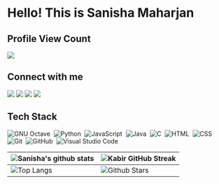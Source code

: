 # Hello! This is Sanisha Maharjan

## Profile View Count
<img src="https://profile-counter.glitch.me/therealsanisboring/count.svg">

## Connect with me

[<img src="https://img.shields.io/badge/-Facebook-05122A?style=flat&logo=facebook">][facebook]
[<img src="https://img.shields.io/badge/-Instagram-05122A?style=flat&logo=instagram">][instagram]
[<img src="https://img.shields.io/badge/-Twitter-05122A?style=flat&logo=twitter">][twitter]
[<img src="https://img.shields.io/badge/-Snapchat-05122A?style=flat&logo=snapchat">][snapchat]

## Tech Stack

![GNU Octave](https://img.shields.io/badge/-Octave-05122A?style=flat&logo=octave)&nbsp;
![Python](https://img.shields.io/badge/-Python-05122A?style=flat&logo=python)&nbsp;
![JavaScript](https://img.shields.io/badge/-JavaScript-05122A?style=flat&logo=javascript)&nbsp;
![Java](https://img.shields.io/badge/-Java-05122A?style=flat&logo=Java&logoColor=FFA518)&nbsp;
![C](https://img.shields.io/badge/-C-05122A?style=flat&logo=C&logoColor=A8B9CC)&nbsp;
![HTML](https://img.shields.io/badge/-HTML-05122A?style=flat&logo=HTML5)&nbsp;
![CSS](https://img.shields.io/badge/-CSS-05122A?style=flat&logo=CSS3&logoColor=1572B6)&nbsp;
![Git](https://img.shields.io/badge/-Git-05122A?style=flat&logo=git)&nbsp;
![GitHub](https://img.shields.io/badge/-GitHub-05122A?style=flat&logo=github)&nbsp;
![Visual Studio Code](https://img.shields.io/badge/-Visual%20Studio%20Code-05122A?style=flat&logo=visual-studio-code&logoColor=007ACC)&nbsp;


| ![Sanisha's github stats](https://github-readme-stats.vercel.app/api?username=therealsanisboring&show_icons=true&theme=tokyonight) | ![Kabir GitHub Streak](https://github-readme-streak-stats.herokuapp.com/?user=therealsanisboring&theme=tokyonight) |
| --- | --- |
| ![Top Langs](https://github-readme-stats.vercel.app/api/top-langs/?username=therealsanisboring&theme=tokyonight) | ![Github Stars](https://github-readme-stats.vercel.app/api?username=therealsanisboring&show_icons=true&locale=en&count_private=true&hide_rank=true&custom_title=My%20GitHub%20Stats&disable_animations=true&theme=tokyonight) |


[twitter]: https://www.twitter.com/sanshook
[facebook]: https://www.facebook.com/sanshoook
[instagram]: https://instagram.com/sansho.ok/
[snapchat]: https://snapchat.com/nochukoo/
